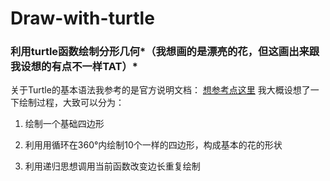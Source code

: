 # Draw-with-turtle 
### 利用turtle函数绘制分形几何*（我想画的是漂亮的花，但这画出来跟我设想的有点不一样TAT）*

关于Turtle的基本语法我参考的是官方说明文档：
[想参考点这里](https://docs.python.org/3/library/turtle.html?highlight=turtle#module-turtle)
我大概设想了一下绘制过程，大致可以分为：

1. 绘制一个基础四边形

2. 利用用循环在360°内绘制10个一样的四边形，构成基本的花的形状

3. 利用递归思想调用当前函数改变边长重复绘制

